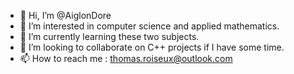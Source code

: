- 👋 Hi, I’m @AiglonDore
- 👀 I’m interested in computer science and applied mathematics.
- 🌱 I’m currently learning these two subjects.
- 💞️ I’m looking to collaborate on C++ projects if I have some time.
- 📫 How to reach me : thomas.roiseux@outlook.com

<!---
AiglonDore/AiglonDore is a ✨ special ✨ repository because its `README.md` (this file) appears on your GitHub profile.
You can click the Preview link to take a look at your changes.
--->
